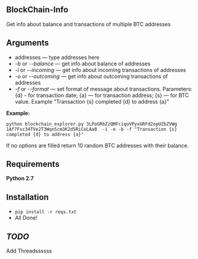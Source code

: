 BlockChain-Info
-
Get info about balance and transactions of multiple BTC addresses

Arguments
--
- addresses — type addresses here 
- *-b* or *--balance* — get info about balance of addresses
- *-i* or *--incoming* — get info about incoming transactions of addresses
- *-o* or *--outcoming* — get info about outcoming transactions of addresses
- *-f* or *--format* — set format of message about transactions. Parameters: {d} - for transaction date; {a} — for transaction address; {s} — for BTC value. Example "Transaction {s} completed {d} to address {a}"

**Example:**
```
python blockchain_explorer.py 3LPoGRbZzQMFciqoVPyxGRFd2opUZbZVWg 1Af7Fsc34TVe2T3WqnScm3K2d5RiCoLAa8  -i -o -b -f "Transaction {s} completed {d} to address {a}"
```

If no options are filled return 10 random BTC addresses with their balance.


Requirements
--
 **Python 2.7**
 
Installation
--
- ```pip install -r reqs.txt```
-  All Done!

*TODO*
--
Add Threadssssss